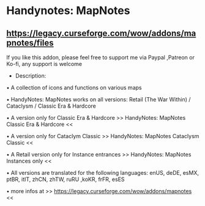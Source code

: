 # Handynotes: MapNotes
## https://legacy.curseforge.com/wow/addons/mapnotes/files
    
If you like this addon, please feel free to support me via Paypal ,Patreon or Ko-fi, any support is welcome

- Description:

• A collection of icons and functions on various maps

• HandyNotes: MapNotes works on all versions: Retail (The War Within) / Cataclysm / Classic Era & Hardcore

• A version only for Classic Era & Hardcore  >> HandyNotes: MapNotes Classic Era & Hardcore <<

• A version only for Cataclym Classic >> HandyNotes: MapNotes Cataclysm Classic <<

• A Retail version only for Instance entrances >> HandyNotes: MapNotes Instances only <<

• All versions are translated for the following languages: enUS, deDE, esMX, ptBR, itIT, zhCN, zhTW, ruRU ,koKR, frFR, esES

• more infos at >> https://legacy.curseforge.com/wow/addons/mapnotes <<
